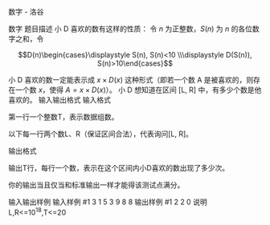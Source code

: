 



数字 - 洛谷














数字
题目描述
小 D 喜欢的数有这样的性质：
令 $n$ 为正整数，$S(n)$ 为 $n$ 的各位数字之和，令

$$D(n)\begin{cases}\displaystyle S(n), S(n)<10 \\\displaystyle D(S(n)), S(n)>10\end{cases}$$

小 D 喜欢的数一定能表示成 $x×D(x)$ 这种形式（即若一个数 A 是被喜欢的，则存在一个数 $x$，使得 $A=x\times D(x)$）。
小 D 想知道在区间 [L, R] 中，有多少个数是他喜欢的。
输入输出格式
输入格式

第一行一个整数T，表示数据组数。

以下每一行两个数L、R（保证区间合法），代表询问[L, R]。

输出格式

输出T行，每行一个数，表示在这个区间内小D喜欢的数出现了多少次。

你的输出当且仅当和标准输出一样才能得该测试点满分。

输入输出样例
输入样例 #1
3
1 5
3 9
8 8
输出样例 #1
2
2
0
说明
L,R<=$10^18$,T<=20








